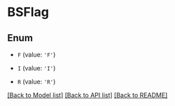 # BSFlag


## Enum

* `F` (value: `'F'`)

* `I` (value: `'I'`)

* `R` (value: `'R'`)

[[Back to Model list]](../README.md#documentation-for-models) [[Back to API list]](../README.md#documentation-for-api-endpoints) [[Back to README]](../README.md)


